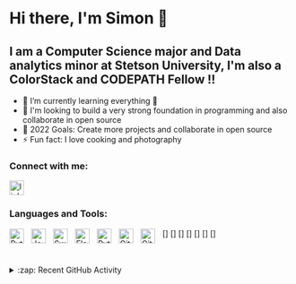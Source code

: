 # Hi there, I'm Simon 👋 



## I am a Computer Science major and Data analytics minor at Stetson University, I'm also a ColorStack and CODEPATH Fellow !!

- 🌱 I’m currently learning everything 🤣
- 👯 I'm looking to build a very strong foundation in programming and also collaborate in open source
- 🥅 2022 Goals: Create more projects and collaborate in open source
- ⚡ Fun fact: I love cooking and photography

### Connect with me:

[<img align="center" alt="linkedin" width="26px" src="https://cdn.jsdelivr.net/gh/devicons/devicon/icons/linkedin/linkedin-original.svg" style="padding-right:10px;" />](https://linkedin.com/in/simon-doku-b18873119)

### Languages and Tools:

[<img align="left" alt="Python" width="26px" src="https://cdn.jsdelivr.net/gh/devicons/devicon/icons/python/python-original.svg" style="padding-right:10px;" />]
[<img align="left" alt="Java" width="26px" src="https://cdn.jsdelivr.net/gh/devicons/devicon/icons/java/java-original.svg" style="padding-right:10px;" />]
[<img align="left" alt="Swift" width="26px" src="https://cdn.jsdelivr.net/gh/devicons/devicon/icons/swift/swift-original.svg" style="padding-right:10px;" />]
[<img align="left" alt="Flask" width="26px" src="https://cdn.jsdelivr.net/gh/devicons/devicon/icons/flask/flask-original.svg" style="padding-right:10px;" />]
[<img align="left" alt="Python" width="26px" src="https://cdn.jsdelivr.net/gh/devicons/devicon/icons/python/python-original.svg" style="padding-right:10px;" />]
[<img align="left" alt="Git" width="26px" src="https://cdn.jsdelivr.net/gh/devicons/devicon/icons/git/git-original.svg" style="padding-right:10px;" />]
[<img align="left" alt="GitHub" width="26px" src="https://user-images.githubusercontent.com/3369400/139447912-e0f43f33-6d9f-45f8-be46-2df5bbc91289.png" style="padding-right:10px;" />]

<br />
<br />



<details>
  <summary>:zap: Recent GitHub Activity</summary>
  
<!--START_SECTION:activity-->
1. ⚡ Public Repository (https://github.com/simondoku/Computer-Science) in [simondoku/ComputerScience](https://github.com/simondoku)
2. ⚡ Public Repository (https://github.com/amazon-hackathon/Amazon-Hackathon) in [simondoku/Amazon-Hackathon](https://github.com/amazon-hackathon/Amazon-Hackathon)
3. ⚡ Public Repository (https://github.com/simondoku/learning-git) in [simondoku/learningGit](https://github.com/simondoku)
4. ⚡ Public Repository (https://github.com/simondoku/Savings-Tracker) in [simondoku/Savings-Tracker](https://github.com/simondoku/Savings-Tracker)
5. ⚡ Public Repository (https://github.com/simondoku/codepath-IOS) in [simondoku/codepath-IOS](https://github.com/simondoku/codepath-IOS)
<!--END_SECTION:activity-->

</details>




[instagram]: https://instagram.com/simon_.doku
[linkedin]: https://linkedin.com/in/simon-doku-b18873119
[simondoku/ComputerScience]:https://github.com/simondoku/Computer-Science
[simondoku/Amazon-Hackathon]:https://github.com/amazon-hackathon/Amazon-Hackathon
[simondoku/learningGit]:https://github.com/simondoku/learning-git
[simondoku/Savings-Tracker]:https://github.com/simondoku/Savings-Tracker
[simondoku/codepath-IOS]:https://github.com/simondoku/codepath-IOS
